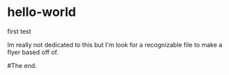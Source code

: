 # hello-world
first test

Im really not dedicated to this but I'm look for a recognizable file to make a flyer based off of.

#The end.
